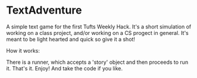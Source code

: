 TextAdventure
=============

A simple text game for the first Tufts Weekly Hack.
It's a short simulation of working on a class project, and/or working on a CS progect in general.
It's meant to be light hearted and quick so give it a shot!

How it works:

There is a runner, which accepts a 'story' object and then proceeds to run it. That's it. Enjoy! And take the code if you like.
